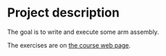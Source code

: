 # Project description
The goal is to write and execute some arm assembly.

The exercises are on [the course web page](https://sen.enst.fr/se203/assembleur-arm/td-assembleur-arm).
